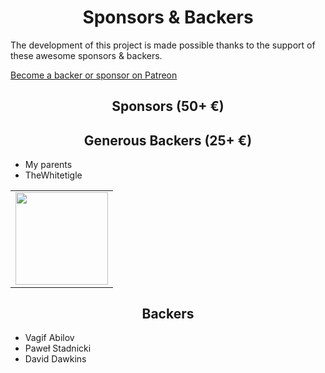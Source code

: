 <h1 align="center">Sponsors & Backers</h1>

The development of this project is made possible thanks to the support of these awesome sponsors & backers.

[Become a backer or sponsor on Patreon](https://www.patreon.com/MangelMaxime)

<h2 align="center">Sponsors (50+ €)</h2>

<!--50 start-->
<!-- <table>
  <tbody>
    <tr>
      <td align="center" valign="middle">
      </td>
    </tr><tr></tr>
  </tbody>
</table> -->
<!--50 end-->

<h2 align="center">Generous Backers (25+ €)</h2>

- My parents
- TheWhitetigle 

<!--25 start-->
<table>
  <tbody>
    <tr>
      <td align="center" valign="middle">
        <a href="https://www.compositional-it.com/">
          <img width="148px" src="https://raw.githubusercontent.com/MangelMaxime/sponsors-logos/main/compositional-it.png">
        </a>
      </td>
    </tr><tr></tr>
  </tbody>
</table>
<!--25 end-->

<h2 align="center">Backers</h2>

<!--10 start-->
- Vagif Abilov
- Paweł Stadnicki
- David Dawkins
<!--10 end-->
